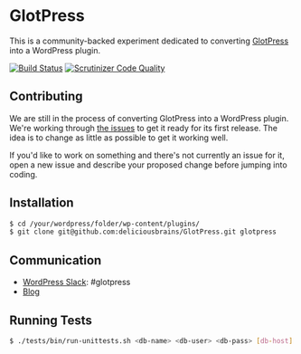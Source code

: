 # GlotPress

This is a community-backed experiment dedicated to converting [GlotPress](https://github.com/GlotPress/GlotPress) into a WordPress plugin.

[![Build Status](https://travis-ci.org/deliciousbrains/GlotPress.svg?branch=wordpress-plugin-dbi)](https://travis-ci.org/deliciousbrains/GlotPress) [![Scrutinizer Code Quality](https://scrutinizer-ci.com/g/deliciousbrains/GlotPress/badges/quality-score.png?b=wordpress-plugin-dbi)](https://scrutinizer-ci.com/g/deliciousbrains/GlotPress/?branch=wordpress-plugin-dbi)

## Contributing

We are still in the process of converting GlotPress into a WordPress plugin. We're working through [the issues](https://github.com/deliciousbrains/GlotPress/milestones/1.0) to get it ready for its first release. The idea is to change as little as possible to get it working well.

If you'd like to work on something and there's not currently an issue for it, open a new issue and describe your proposed change before jumping into coding.

## Installation

```bash
$ cd /your/wordpress/folder/wp-content/plugins/
$ git clone git@github.com:deliciousbrains/GlotPress.git glotpress
```

## Communication

* [WordPress Slack](https://chat.wordpress.org/): #glotpress
* [Blog](http://blog.glotpress.org/)

## Running Tests

```bash
$ ./tests/bin/run-unittests.sh <db-name> <db-user> <db-pass> [db-host] [wp-version] [drop-db]
```
